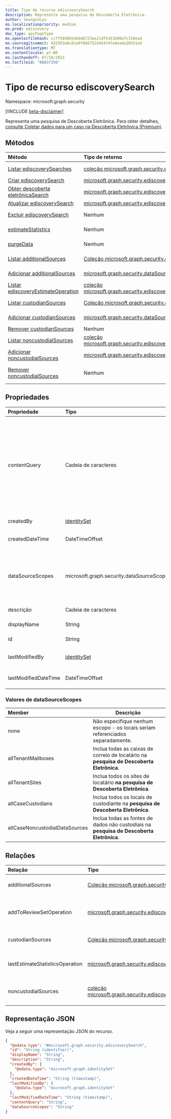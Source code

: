 ```yaml
---
title: Tipo de recurso ediscoverySearch
description: Representa uma pesquisa de Descoberta Eletrônica.
author: SeunginLyu
ms.localizationpriority: medium
ms.prod: ediscovery
doc_type: apiPageType
ms.openlocfilehash: ccff50d8654bbd6723ae21df4163b80afc310ead
ms.sourcegitcommit: 432563e8c81e0f666752445474fe8eada26551e6
ms.translationtype: MT
ms.contentlocale: pt-BR
ms.lasthandoff: 07/18/2022
ms.locfileid: "66837356"
---
```

# <a name="ediscoverysearch-resource-type"></a>Tipo de recurso ediscoverySearch

Namespace: microsoft.graph.security

[!INCLUDE [beta-disclaimer](../../includes/beta-disclaimer.md)]

Representa uma pesquisa de Descoberta Eletrônica. Para obter detalhes, [consulte Coletar dados para um caso na Descoberta Eletrônica (Premium)](/microsoft-365/compliance/collecting-data-for-ediscovery).


## <a name="methods"></a>Métodos
|Método|Tipo de retorno|Descrição|
|:---|:---|:---|
|[Listar ediscoverySearches](../api/security-ediscoverycase-list-searches.md)|[coleção microsoft.graph.security.ediscoverySearch](../resources/security-ediscoverysearch.md)|Obtenha uma lista dos [objetos ediscoverySearch](../resources/security-ediscoverysearch.md) e suas propriedades.|
|[Criar ediscoverySearch](../api/security-ediscoverycase-post-searches.md)|[microsoft.graph.security.ediscoverySearch](../resources/security-ediscoverysearch.md)|Crie um novo [objeto ediscoverySearch](../resources/security-ediscoverysearch.md) .|
|[Obter descoberta eletrônicaSearch](../api/security-ediscoverysearch-get.md)|[microsoft.graph.security.ediscoverySearch](../resources/security-ediscoverysearch.md)|Leia as propriedades e as relações de [um objeto ediscoverySearch](../resources/security-ediscoverysearch.md) .|
|[Atualizar ediscoverySearch](../api/security-ediscoverysearch-update.md)|[microsoft.graph.security.ediscoverySearch](../resources/security-ediscoverysearch.md)|Atualize as propriedades de [um objeto ediscoverySearch](../resources/security-ediscoverysearch.md) .|
|[Excluir ediscoverySearch](../api/security-ediscoverycase-delete-searches.md)|Nenhum|[Exclua um objeto microsoft.graph.security.ediscoverySearch](../resources/security-ediscoverysearch.md).|
|[estimateStatistics](../api/security-ediscoverysearch-estimatestatistics.md)|Nenhum|Execute uma operação de estimativa de estatísticas nos dados contidos na pesquisa de Descoberta Eletrônica.|
|[purgeData](../api/security-ediscoverysearch-purgedata.md)|Nenhum|Execute uma operação de limpeza de dados nos dados do Teams contidos na pesquisa de Descoberta Eletrônica.|
|[Listar additionalSources](../api/security-ediscoverysearch-list-additionalsources.md)|[Coleção microsoft.graph.security.dataSource](../resources/security-datasource.md)|Obtenha a lista de [fontes adicionais](../resources/security-datasource.md) associadas a [uma pesquisa de Descoberta Eletrônica](../resources/security-ediscoverysearch.md).|
|[Adicionar additionalSources](../api/security-ediscoverysearch-post-additionalsources.md)|[microsoft.graph.security.dataSource](../resources/security-datasource.md)|Crie uma nova [fonte adicional](../resources/security-datasource.md) associada a [uma pesquisa de Descoberta Eletrônica](../resources/security-ediscoverysearch.md).|
|[Listar ediscoveryEstimateOperation](../api/security-ediscoverysearch-list-lastestimatestatisticsoperation.md)|[coleção microsoft.graph.security.ediscoveryEstimateOperation](../resources/security-ediscoveryestimateoperation.md)|Obtenha os últimos [objetos ediscoveryEstimateOperation](../resources/security-ediscoveryestimateoperation.md) e suas propriedades.|
|[Listar custodianSources](../api/security-ediscoverysearch-list-custodiansources.md)|[Coleção microsoft.graph.security.dataSource](../resources/security-datasource.md)|Obtenha a lista de fontes de dados de custódia associadas a [uma pesquisa de Descoberta Eletrônica](../resources/security-ediscoverysearch.md).|
|[Adicionar custodianSources](../api/security-ediscoverysearch-post-custodiansources.md)|[microsoft.graph.security.dataSource](../resources/security-datasource.md)|Crie uma nova fonte custodiante associada a [uma pesquisa de Descoberta Eletrônica](../resources/security-ediscoverysearch.md).|
|[Remover custodianSources](../api/security-ediscoverysearch-delete-custodiansources.md)|Nenhum|Remova um [objeto microsoft.graph.security.dataSource](../resources/security-datasource.md) .|
|[Listar noncustodialSources](../api/security-ediscoverysearch-list-noncustodialsources.md)|[coleção microsoft.graph.security.ediscoveryNoncustodialDataSource](../resources/security-ediscoverynoncustodialdatasource.md)|Obtenha a lista de não custodiaisSources associados a uma [pesquisa de Descoberta Eletrônica](../resources/security-ediscoverysearch.md).|
|[Adicionar noncustodialSources](../api/security-ediscoverysearch-post-noncustodialsources.md)|[microsoft.graph.security.ediscoveryNoncustodialDataSource](../resources/security-ediscoverynoncustodialdatasource.md)|Crie uma nova fonte não custodiante associada a [uma pesquisa de Descoberta Eletrônica](../resources/security-ediscoverysearch.md).|
|[Remover noncustodialSources](../api/security-ediscoverysearch-delete-noncustodialsources.md)|Nenhum|Remova um [objeto microsoft.graph.security.ediscoveryNoncustodialDataSource](../resources/security-ediscoverynoncustodialdatasource.md) .|

## <a name="properties"></a>Propriedades
|Propriedade|Tipo|Descrição|
|:---|:---|:---|
|contentQuery|Cadeia de caracteres|A cadeia de caracteres de consulta na consulta KQL (Linguagem de Consulta de Palavra-chave). Para obter detalhes, consulte [consultas de palavra-chave e condições de pesquisa para Pesquisa de Conteúdo e Descoberta Eletrônica](/microsoft-365/compliance/keyword-queries-and-search-conditions). Você pode refinar pesquisas usando campos emparelhados com valores; por exemplo, assunto:"Finanças Trimestrais *" E Data>=01/06/2016 E Data<=01/07/2016*.|
|createdBy|[identitySet](../resources/identityset.md)|O usuário que criou **a pesquisa de Descoberta Eletrônica**.|
|createdDateTime|DateTimeOffset|A data e a hora em **que a pesquisa de Descoberta** Eletrônica foi criada.|
|dataSourceScopes|microsoft.graph.security.dataSourceScopes|Quando especificado, a coleção abrangerá um serviço para uma carga de trabalho inteira. Os valores possíveis são: `none`, `allTenantMailboxes`, `allTenantSites`, `allCaseCustodians`, `allCaseNoncustodialDataSources`.|
|descrição|Cadeia de caracteres|A descrição da **pesquisa de Descoberta Eletrônica**.|
|displayName|String|O nome de exibição da **pesquisa de Descoberta Eletrônica**.|
|id|String| A ID da **pesquisa de Descoberta Eletrônica**. Somente leitura. |
|lastModifiedBy|[identitySet](../resources/identityset.md)|O último usuário que modificou **a pesquisa de Descoberta Eletrônica**.|
|lastModifiedDateTime|DateTimeOffset|A última data e hora em que **a pesquisa de Descoberta Eletrônica** foi modificada.|

### <a name="datasourcescopes-values"></a>Valores de dataSourceScopes

|Member|Descrição|
|:----|-----------|
|none|Não especifique nenhum escopo - os locais seriam referenciados separadamente.|
|allTenantMailboxes|Inclua todas as caixas de correio de locatário na **pesquisa de Descoberta Eletrônica**.|
|allTenantSites|Inclua todos os sites de locatário **na pesquisa de Descoberta Eletrônica**.|
|allCaseCustodians|Inclua todos os locais de custodiante na **pesquisa de Descoberta Eletrônica**.|
|allCaseNoncustodialDataSources|Inclua todas as fontes de dados não custodiais na **pesquisa de Descoberta Eletrônica**.|

## <a name="relationships"></a>Relações
|Relação|Tipo|Descrição|
|:---|:---|:---|
|additionalSources|[Coleção microsoft.graph.security.dataSource](../resources/security-datasource.md)|Adiciona uma fonte adicional à **pesquisa de Descoberta Eletrônica**.|
|addToReviewSetOperation|[microsoft.graph.security.ediscoveryAddToReviewSetOperation](../resources/security-ediscoveryaddtoreviewsetoperation.md)|Adiciona os resultados da **pesquisa de Descoberta Eletrônica** ao **reviewSet especificado**.|
|custodianSources|[Coleção microsoft.graph.security.dataSource](../resources/security-datasource.md)|**Fontes custodiante** incluídas na **pesquisa de Descoberta Eletrônica**.|
|lastEstimateStatisticsOperation|[microsoft.graph.security.ediscoveryEstimateOperation](../resources/security-ediscoveryestimateoperation.md)|A última operação de estimativa associada à **pesquisa de Descoberta Eletrônica**.|
|noncustodialSources|[coleção microsoft.graph.security.ediscoveryNoncustodialDataSource](../resources/security-ediscoverynoncustodialdatasource.md)|**fontes noncustodialDataSource** incluídas na **pesquisa de Descoberta Eletrônica**|

## <a name="json-representation"></a>Representação JSON
Veja a seguir uma representação JSON do recurso.
<!-- {
  "blockType": "resource",
  "keyProperty": "id",
  "@odata.type": "microsoft.graph.security.ediscoverySearch",
  "openType": false
}
-->
``` json
{
  "@odata.type": "#microsoft.graph.security.ediscoverySearch",
  "id": "String (identifier)",
  "displayName": "String",
  "description": "String",
  "createdBy": {
    "@odata.type": "microsoft.graph.identitySet"
  },
  "createdDateTime": "String (timestamp)",
  "lastModifiedBy": {
    "@odata.type": "microsoft.graph.identitySet"
  },
  "lastModifiedDateTime": "String (timestamp)",
  "contentQuery": "String",
  "dataSourceScopes": "String"
}
```